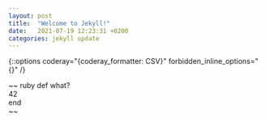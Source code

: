 ```yaml
---
layout: post
title:  "Welcome to Jekyll!"
date:   2021-07-19 12:23:31 +0200
categories: jekyll update
---
```

{::options coderay="{coderay_formatter: CSV\}" forbidden_inline_options="{\}" /}

~~ ruby
    def what?  
      42  
    end  
~~

